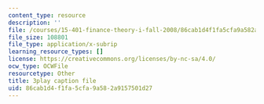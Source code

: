 ```yaml
---
content_type: resource
description: ''
file: /courses/15-401-finance-theory-i-fall-2008/86cab1d4f1fa5cfa9a582a9157501d27_hyc8h5T76BE.vtt
file_size: 108801
file_type: application/x-subrip
learning_resource_types: []
license: https://creativecommons.org/licenses/by-nc-sa/4.0/
ocw_type: OCWFile
resourcetype: Other
title: 3play caption file
uid: 86cab1d4-f1fa-5cfa-9a58-2a9157501d27
---
```


